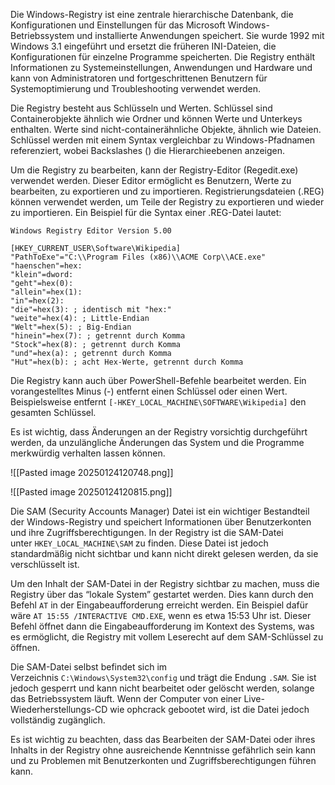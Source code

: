 
Die Windows-Registry ist eine zentrale hierarchische Datenbank, die Konfigurationen und Einstellungen für das Microsoft Windows-Betriebssystem und installierte Anwendungen speichert. Sie wurde 1992 mit Windows 3.1 eingeführt und ersetzt die früheren INI-Dateien, die Konfigurationen für einzelne Programme speicherten. Die Registry enthält Informationen zu Systemeinstellungen, Anwendungen und Hardware und kann von Administratoren und fortgeschrittenen Benutzern für Systemoptimierung und Troubleshooting verwendet werden.

Die Registry besteht aus Schlüsseln und Werten. Schlüssel sind Containerobjekte ähnlich wie Ordner und können Werte und Unterkeys enthalten. Werte sind nicht-containerähnliche Objekte, ähnlich wie Dateien. Schlüssel werden mit einem Syntax vergleichbar zu Windows-Pfadnamen referenziert, wobei Backslashes () die Hierarchieebenen anzeigen.

Um die Registry zu bearbeiten, kann der Registry-Editor (Regedit.exe) verwendet werden. Dieser Editor ermöglicht es Benutzern, Werte zu bearbeiten, zu exportieren und zu importieren. Registrierungsdateien (.REG) können verwendet werden, um Teile der Registry zu exportieren und wieder zu importieren. Ein Beispiel für die Syntax einer .REG-Datei lautet:

```
Windows Registry Editor Version 5.00

[HKEY_CURRENT_USER\Software\Wikipedia]
"PathToExe"="C:\\Program Files (x86)\\ACME Corp\\ACE.exe"
"haenschen"=hex:
"klein"=dword:
"geht"=hex(0):
"allein"=hex(1):
"in"=hex(2):
"die"=hex(3): ; identisch mit "hex:"
"weite"=hex(4): ; Little-Endian
"Welt"=hex(5): ; Big-Endian
"hinein"=hex(7): ; getrennt durch Komma
"Stock"=hex(8): ; getrennt durch Komma
"und"=hex(a): ; getrennt durch Komma
"Hut"=hex(b): ; acht Hex-Werte, getrennt durch Komma
```

Die Registry kann auch über PowerShell-Befehle bearbeitet werden. Ein vorangestelltes Minus (-) entfernt einen Schlüssel oder einen Wert. Beispielsweise entfernt `[-HKEY_LOCAL_MACHINE\SOFTWARE\Wikipedia]` den gesamten Schlüssel.

Es ist wichtig, dass Änderungen an der Registry vorsichtig durchgeführt werden, da unzulängliche Änderungen das System und die Programme merkwürdig verhalten lassen können.

![[Pasted image 20250124120748.png]]



![[Pasted image 20250124120815.png]]

Die SAM (Security Accounts Manager) Datei ist ein wichtiger Bestandteil der Windows-Registry und speichert Informationen über Benutzerkonten und ihre Zugriffsberechtigungen. In der Registry ist die SAM-Datei unter `HKEY_LOCAL_MACHINE\SAM` zu finden. Diese Datei ist jedoch standardmäßig nicht sichtbar und kann nicht direkt gelesen werden, da sie verschlüsselt ist.

Um den Inhalt der SAM-Datei in der Registry sichtbar zu machen, muss die Registry über das “lokale System” gestartet werden. Dies kann durch den Befehl `AT` in der Eingabeaufforderung erreicht werden. Ein Beispiel dafür wäre `AT 15:55 /INTERACTIVE CMD.EXE`, wenn es etwa 15:53 Uhr ist. Dieser Befehl öffnet dann die Eingabeaufforderung im Kontext des Systems, was es ermöglicht, die Registry mit vollem Leserecht auf dem SAM-Schlüssel zu öffnen.

Die SAM-Datei selbst befindet sich im Verzeichnis `C:\Windows\System32\config` und trägt die Endung `.SAM`. Sie ist jedoch gesperrt und kann nicht bearbeitet oder gelöscht werden, solange das Betriebssystem läuft. Wenn der Computer von einer Live-Wiederherstellungs-CD wie ophcrack gebootet wird, ist die Datei jedoch vollständig zugänglich.

Es ist wichtig zu beachten, dass das Bearbeiten der SAM-Datei oder ihres Inhalts in der Registry ohne ausreichende Kenntnisse gefährlich sein kann und zu Problemen mit Benutzerkonten und Zugriffsberechtigungen führen kann.